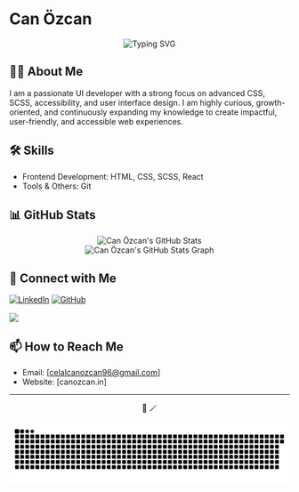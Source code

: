 # Can Özcan

<div align="center">
  <img src="https://readme-typing-svg.herokuapp.com?font=Fira+Code&weight=500&size=40&pause=1000&color=6AD3F7&center=true&vCenter=true&width=735&lines=Hi+👋;I'm+Can+Özcan;Welcome+to+my+profile!" alt="Typing SVG" />
</div>

<div align="center">
  <a href="https://CanozcanJotform.github.io/CanozcanJotform/" target="_blank">
  </a>
</div>

## 👨‍💻 About Me
I am a passionate UI developer with a strong focus on advanced CSS, SCSS, accessibility, and user interface design. I am highly curious, growth-oriented, and continuously expanding my knowledge to create impactful, user-friendly, and accessible web experiences.

## 🛠 Skills
- Frontend Development: HTML, CSS, SCSS, React
- Tools & Others: Git

## 📊 GitHub Stats
<div align="center">
  <img src="https://github-readme-stats.vercel.app/api?username=CanozcanJotform&show_icons=true&theme=radical&count_private=true&include_all_commits=true" alt="Can Özcan's GitHub Stats" />
</div>

<div align="center">
  <img src="https://github-profile-summary-cards.vercel.app/api/cards/profile-details?username=CanozcanJotform&theme=radical" alt="Can Özcan's GitHub Stats Graph"/>
</div>

## 🔗 Connect with Me
[![LinkedIn](https://img.shields.io/badge/LinkedIn-0077B5?style=for-the-badge&logo=linkedin&logoColor=white)](https://www.linkedin.com/in/can-özcan-2021251ab/)
[![GitHub](https://img.shields.io/badge/GitHub-100000?style=for-the-badge&logo=github&logoColor=white)](https://github.com/CanozcanJotform)

<a href="https://github.com/CanozcanJotform/CanozcanJotform">
  <img align="center" src="https://github-readme-stats.vercel.app/api/pin/?username=CanozcanJotform&repo=CanozcanJotform&theme=radical" />
</a>

## 📫 How to Reach Me
- Email: [celalcanozcan96@gmail.com]
- Website: [canozcan.in]

---

<p align="center"> 🐍 🪄 </p>
<p align="center">
  <picture>
    <source media="(prefers-color-scheme: dark)" srcset="https://raw.githubusercontent.com/CanozcanJotform/CanozcanJotform/main/dist/github-snake-dark.svg" />
    <img alt="Snake animation" src="https://raw.githubusercontent.com/CanozcanJotform/CanozcanJotform/main/dist/github-snake.svg" />
  </picture>
</p>



